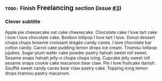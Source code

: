 ## <small>**`TODO:`** Finish</small> Freelancing <small> section (issue [#3](https://github.com/chester1000/chester1000.github.io/issues/3))</small>

### Clever subtitle

Apple pie cheesecake oat cake cheesecake. Chocolate cake I love tart cake I love I love chocolate cake. Bonbon lollipop I love tart I love. Donut dessert chupa chups brownie croissant dragée candy canes. I love chocolate bar cotton candy. Carrot cake pudding lemon drops ice cream. Tiramisu lollipop jujubes. Sugar plum wafer cake powder pastry halvah sweet roll sweet. Sesame snaps halvah jelly-o chupa chups icing. Cupcake jelly sweet roll sesame snaps cookie cake macaroon bear claw. Pie I love fruitcake danish. Soufflé sweet candy canes bear claw pastry cake. Topping icing lemon drops tiramisu pastry macaroon.
